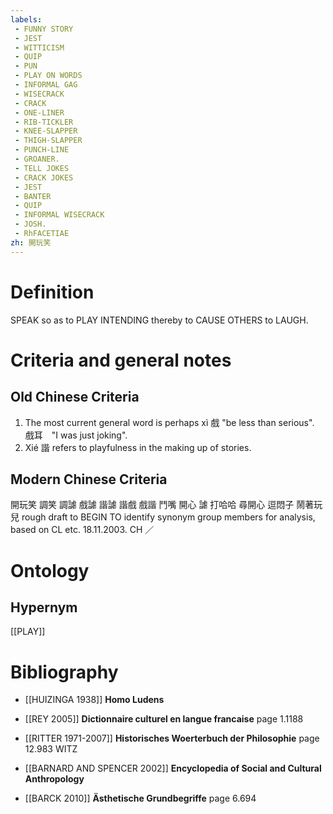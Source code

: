 ```yaml
---
labels: 
 - FUNNY STORY
 - JEST
 - WITTICISM
 - QUIP
 - PUN
 - PLAY ON WORDS
 - INFORMAL GAG
 - WISECRACK
 - CRACK
 - ONE-LINER
 - RIB-TICKLER
 - KNEE-SLAPPER
 - THIGH-SLAPPER
 - PUNCH-LINE
 - GROANER.
 - TELL JOKES
 - CRACK JOKES
 - JEST
 - BANTER
 - QUIP
 - INFORMAL WISECRACK
 - JOSH.
 - RhFACETIAE
zh: 開玩笑
---
```


# Definition
SPEAK so as to PLAY INTENDING thereby to CAUSE OTHERS to LAUGH.
# Criteria and general notes
## Old Chinese Criteria
1. The most current general word is perhaps xì 戲 "be less than serious". 戲耳　"I was just joking".
2. Xié 諧 refers to playfulness in the making up of stories.
## Modern Chinese Criteria
開玩笑
調笑
調謔
戲謔
諧謔
諧戲
戲諧
鬥嘴
開心
謔
打哈哈
尋開心
逗悶子
鬧著玩兒
rough draft to BEGIN TO identify synonym group members for analysis, based on CL etc. 18.11.2003. CH ／
# Ontology

## Hypernym
[[PLAY]]
# Bibliography
- [[HUIZINGA 1938]]
**Homo Ludens** 

- [[REY 2005]]
**Dictionnaire culturel en langue francaise** page 1.1188

- [[RITTER 1971-2007]]
**Historisches Woerterbuch der Philosophie** page 12.983
WITZ
- [[BARNARD AND SPENCER 2002]]
**Encyclopedia of Social and Cultural Anthropology** 

- [[BARCK 2010]]
**Ästhetische Grundbegriffe** page 6.694
